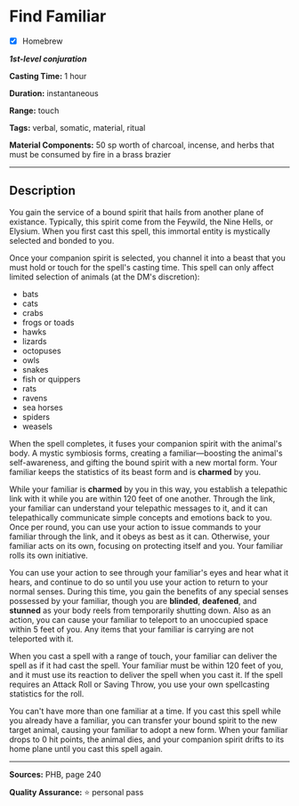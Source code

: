 # Find Familiar

- [x] Homebrew

***1st-level conjuration***

**Casting Time:** 1 hour

**Duration:** instantaneous

**Range:** touch

**Tags:** verbal, somatic, material, ritual

**Material Components:** 50 sp worth of charcoal, incense, and herbs that must be consumed by fire in a brass brazier

---

## Description
You gain the service of a bound spirit that hails from another plane of existance.
Typically, this spirit come from the Feywild, the Nine Hells, or Elysium.
When you first cast this spell, this immortal entity is mystically selected and bonded to you.

Once your companion spirit is selected, you channel it into a beast that you must hold or touch for the spell's casting time.
This spell can only affect limited selection of animals (at the DM's discretion):
- bats
- cats
- crabs
- frogs or toads
- hawks
- lizards
- octopuses
- owls
- snakes
- fish or quippers
- rats
- ravens
- sea horses
- spiders
- weasels

When the spell completes, it fuses your companion spirit with the animal's body.
A mystic symbiosis forms, creating a familiar&mdash;boosting the animal's self-awareness, and gifting the bound spirit with a new mortal form.
Your familiar keeps the statistics of its beast form and is **charmed** by you.

While your familiar is **charmed** by you in this way, you establish a telepathic link with it while you are within 120 feet of one another.
Through the link, your familiar can understand your telepathic messages to it, and it can telepathically communicate simple concepts and emotions back to you.
Once per round, you can use your action to issue commands to your familiar through the link, and it obeys as best as it can.
Otherwise, your familiar acts on its own, focusing on protecting itself and you.
Your familiar rolls its own initiative.

You can use your action to see through your familiar's eyes and hear what it hears, and continue to do so until you use your action to return to your normal senses.
During this time, you gain the benefits of any special senses possessed by your familiar, though you are **blinded**, **deafened**, and **stunned** as your body reels from temporarily shutting down.
Also as an action, you can cause your familiar to teleport to an unoccupied space within 5 feet of you.
Any items that your familiar is carrying are not teleported with it.

When you cast a spell with a range of touch, your familiar can deliver the spell as if it had cast the spell.
Your familiar must be within 120 feet of you, and it must use its reaction to deliver the spell when you cast it.
If the spell requires an Attack Roll or Saving Throw, you use your own spellcasting statistics for the roll.

You can't have more than one familiar at a time.
If you cast this spell while you already have a familiar, you can transfer your bound spirit to the new target animal, causing your familiar to adopt a new form.
When your familiar drops to 0 hit points, the animal dies, and your companion spirit drifts to its home plane until you cast this spell again.

---

**Sources:** PHB, page 240

**Quality Assurance:** :star: personal pass

